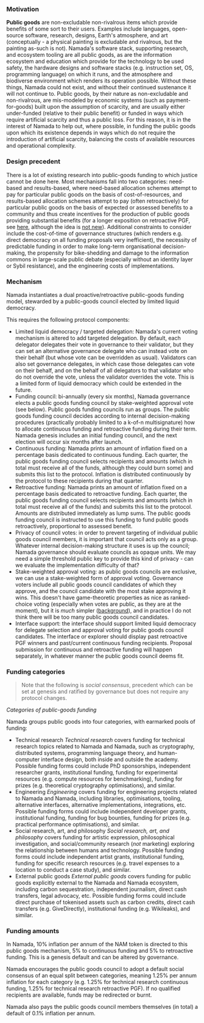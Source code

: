 ### Motivation

**Public goods** are non-excludable non-rivalrous items which provide benefits of some sort to their users. Examples include languages, open-source software, research, designs, Earth's atmosphere, and art (conceptually - a physical painting is excludable and rivalrous, but the painting as-such is not). Namada's software stack, supporting research, and ecosystem tooling are all public goods, as are the information ecosystem and education which provide for the technology to be used safety, the hardware designs and software stacks (e.g. instruction set, OS, programming language) on which it runs, and the atmosphere and biodiverse environment which renders its operation possible. Without these things, Namada could not exist, and without their continued sustenance it will not continue to. Public goods, by their nature as non-excludable and non-rivalrous, are mis-modeled by economic systems (such as payment-for-goods) built upon the assumption of scarcity, and are usually either under-funded (relative to their public benefit) or funded in ways which require artificial scarcity and thus a public loss. For this reason, it is in the interest of Namada to help out, where possible, in funding the public goods upon which its existence depends in ways which do not require the introduction of artificial scarcity, balancing the costs of available resources and operational complexity. 

### Design precedent

There is a lot of existing research into public-goods funding to which justice cannot be done here. Most mechanisms fall into two categories: need-based and results-based, where need-based allocation schemes attempt to pay for particular public goods on the basis of cost-of-resources, and results-based allocation schemes attempt to pay (often retroactively) for particular public goods on the basis of expected or assessed benefits to a community and thus create incentives for the production of public goods providing substantial benefits (for a longer exposition on retroactive PGF, see [here](https://medium.com/ethereum-optimism/retroactive-public-goods-funding-33c9b7d00f0c), although the idea is [not new](https://astralcodexten.substack.com/p/lewis-carroll-invented-retroactive)). Additional constraints to consider include the cost-of-time of governance structures (which renders e.g. direct democracy on all funding proposals very inefficient), the necessity of predictable funding in order to make long-term organisational decision-making, the propensity for bike-shedding and damage to the information commons in large-scale public debate (especially without an identity layer or Sybil resistance), and the engineering costs of implementations.

### Mechanism

Namada instantiates a dual proactive/retroactive public-goods funding model, stewarded by a public-goods council elected by limited liquid democracy.

This requires the following protocol components:
- Limited liquid democracy / targeted delegation: Namada's current voting mechanism is altered to add targeted delegation. By default, each delegator delegates their vote in governance to their validator, but they can set an alternative governance delegate who can instead vote on their behalf (but whose vote can be overridden as usual). Validators can also set governance delegates, in which case those delegates can vote on their behalf, and on the behalf of all delegators to that validator who do not override the vote, unless the validator overrides the vote. This is a limited form of liquid democracy which could be extended in the future. 
- Funding council: bi-annually (every six months), Namada governance elects a public goods funding council by stake-weighted approval vote (see below). Public goods funding councils run as groups. The public goods funding council decides according to internal decision-making procedures (practically probably limited to a k-of-n multisignature) how to allocate continuous funding and retroactive funding during their term. Namada genesis includes an initial funding council, and the next election will occur six months after launch.
- Continuous funding: Namada prints an amount of inflation fixed on a percentage basis dedicated to continuous funding. Each quarter, the public goods funding council selects recipients and amounts (which in total must receive all of the funds, although they could burn some) and submits this list to the protocol. Inflation is distributed continuously by the protocol to these recipients during that quarter.
- Retroactive funding: Namada prints an amount of inflation fixed on a percentage basis dedicated to retroactive funding. Each quarter, the public goods funding council selects recipients and amounts (which in total must receive all of the funds) and submits this list to the protocol. Amounts are distributed immediately as lump sums. The public goods funding council is instructed to use this funding to fund public goods retroactively, proportional to assessed benefit.
- Privacy of council votes: in order to prevent targeting of individual public goods council members, it is important that council acts only as a group. Whatever internal decision-making structure it uses is up the council; Namada governance should evaluate councils as opaque units. We may need a simple threshold public key to provide this kind of privacy - can we evaluate the implementation difficulty of that?
- Stake-weighted approval voting: as public goods councils are exclusive, we can use a stake-weighted form of approval voting. Governance voters include all public goods council candidates of which they approve, and the council candidate with the most stake approving it wins. This doesn't have game-theoretic properties as nice as ranked-choice voting (especially when votes are public, as they are at the moment), but it is _much_ simpler ([background](https://en.wikipedia.org/wiki/Condorcet_method)), and in practice I do not think there will be too many public goods council candidates.
- Interface support: the interface should support limited liquid democracy for delegate selection and approval voting for public goods council candidates. The interface or explorer should display past retroactive PGF winners and past/current continuous funding recipients. Proposal submission for continuous and retroactive funding will happen separately, in whatever manner the public goods council deems fit.

### Funding categories

> Note that the following is _social consensus_, precedent which can be set at genesis and ratified by governance but does not require any protocol changes.

_Categories of public-goods funding_

Namada groups public goods into four categories, with earmarked pools of funding:

- Technical research
  _Technical research_ covers funding for technical research topics related to Namada and Namada, such as cryptography, distributed systems, programming language theory, and human-computer interface design, both inside and outside the academy. Possible funding forms could include PhD sponsorships, independent researcher grants, institutional funding, funding for experimental resources (e.g. compute resources for benchmarking), funding for prizes (e.g. theoretical cryptography optimisations), and similar.
- Engineering
  _Engineering_ covers funding for engineering projects related to Namada and Namada, including libraries, optimisations, tooling, alternative interfaces, alternative implementations, integrations, etc. Possible funding forms could include independent developer grants, institutional funding, funding for bug bounties, funding for prizes (e.g. practical performance optimisations), and similar.
- Social research, art, and philosophy
  _Social research, art, and philosophy_ covers funding for artistic expression, philosophical investigation, and social/community research (_not_ marketing) exploring the relationship between humans and technology. Possible funding forms could include independent artist grants, institutional funding, funding for specific research resources (e.g. travel expenses to a location to conduct a case study), and similar.
- External public goods
  _External public goods_ covers funding for public goods explicitly external to the Namada and Namada ecosystem, including carbon sequestration, independent journalism, direct cash transfers, legal advocacy, etc. Possible funding forms could include direct purchase of tokenised assets such as carbon credits, direct cash transfers (e.g. GiveDirectly), institutional funding (e.g. Wikileaks), and similar.

### Funding amounts

In Namada, 10% inflation per annum of the NAM token is directed to this public goods mechanism, 5% to continuous funding and 5% to retroactive funding. This is a genesis default and can be altered by governance.

Namada encourages the public goods council to adopt a default social consensus of an equal split between categories, meaning 1.25% per annum inflation for each category (e.g. 1.25% for technical research continuous funding, 1.25% for technical research retroactive PGF). If no qualified recipients are available, funds may be redirected or burnt.

Namada also pays the public goods council members themselves (in total) a default of 0.1% inflation per annum.